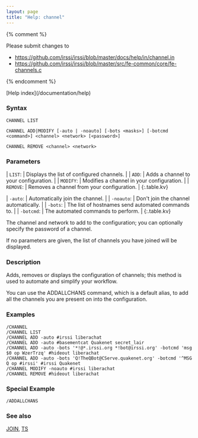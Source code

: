 ```yaml
---
layout: page
title: "Help: channel"
---
```


{% comment %}

Please submit changes to
- https://github.com/irssi/irssi/blob/master/docs/help/in/channel.in
- https://github.com/irssi/irssi/blob/master/src/fe-common/core/fe-channels.c


{% endcomment %}
<nav markdown="1">
[Help index](/documentation/help)
</nav>

### Syntax ###

<div class="highlight irssisyntax"><pre style="\-\-cmdlen:11ch"><code><span class="synB">CHANNEL</span> <span class="synB">LIST</span></code></pre></div>


<div class="highlight irssisyntax"><pre style="\-\-cmdlen:10ch"><code><span class="synB">CHANNEL</span> <span class="synB">ADD</span>|<span class="synB">MODIFY</span> <span class="syn10">[<span class="syn">-auto</span> | <span class="syn">-noauto</span>]</span> <span class="syn10">[<span class="syn">-bots</span> <span class="syn09">&lt;masks></span>]</span> <span class="syn10">[<span class="syn">-botcmd</span> <span class="syn09">&lt;command></span>]</span> <span class="synB05">&lt;channel></span> <span class="synB05">&lt;network></span> <span class="syn10">[<span class="syn09">&lt;password></span>]</span></code></pre></div>


<div class="highlight irssisyntax"><pre style="\-\-cmdlen:14ch"><code><span class="synB">CHANNEL</span> <span class="synB">REMOVE</span> <span class="synB05">&lt;channel></span> <span class="synB05">&lt;network></span></code></pre></div>



### Parameters ###


| `LIST`: |        Displays the list of configured channels. |
| `ADD`: |         Adds a channel to your configuration. |
| `MODIFY`: |      Modifies a channel in your configuration. |
| `REMOVE`: |      Removes a channel from your configuration. |
{:.table.kv}


| `-auto`: |       Automatically join the channel. |
| `-noauto`: |     Don't join the channel automatically. |
| `-bots`: |       The list of hostnames send automated commands to. |
| `-botcmd`: |     The automated commands to perform. |
{:.table.kv}

The channel and network to add to the configuration; you can optionally
specify the password of a channel.

If no parameters are given, the list of channels you have joined will be
displayed.

### Description ###

Adds, removes or displays the configuration of channels; this method is
used to automate and simplify your workflow.

You can use the ADDALLCHANS command, which is a default alias, to add all
the channels you are present on into the configuration.

### Examples ###

    /CHANNEL
    /CHANNEL LIST
    /CHANNEL ADD -auto #irssi liberachat
    /CHANNEL ADD -auto #basementcat Quakenet secret_lair
    /CHANNEL ADD -auto -bots '*!@*.irssi.org *!bot@irssi.org' -botcmd 'msg $0 op WzerTrzq' #hideout liberachat
    /CHANNEL ADD -auto -bots 'Q!TheQBot@CServe.quakenet.org' -botcmd '^MSG Q op #irssi' #irssi Quakenet
    /CHANNEL MODIFY -noauto #irssi liberachat
    /CHANNEL REMOVE #hideout liberachat

### Special Example ###

    /ADDALLCHANS

### See also ###
[JOIN](/documentation/help/join), [TS](/documentation/help/ts)

